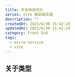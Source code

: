 ```yaml
---
title: 开发体验优化
series: Vite 微前端实践
description: ""
createdAt: 2023/6/30 15:42:28
updatedAt: 2023/6/30 15:42:28
category: Front End
tags:
  - micro-service
  - vite
---
```

## 关于类型
